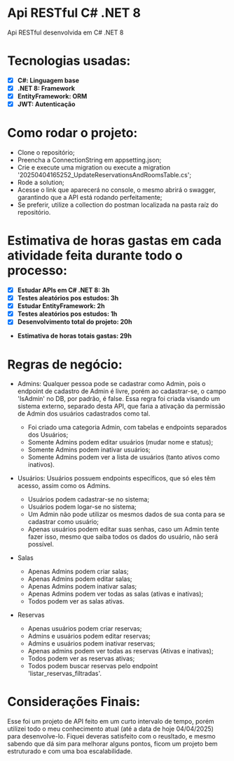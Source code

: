 # Api RESTful C# .NET 8

Api RESTful desenvolvida em C# .NET 8

# Tecnologias usadas:
- [x] **C#: Linguagem base**
- [x] **.NET 8: Framework**
- [x] **EntityFramework: ORM**
- [x] **JWT: Autenticação**

# Como rodar o projeto:
  - Clone o repositório;
  - Preencha a ConnectionString em appsetting.json;
  - Crie e execute uma migration ou execute a migration '20250404165252_UpdateReservationsAndRoomsTable.cs';
  - Rode a solution;
  - Acesse o link que aparecerá no console, o mesmo abrirá o swagger, garantindo que a API está rodando perfeitamente;
  - Se preferir, utilize a collection do postman localizada na pasta raíz do repositório.

# Estimativa de horas gastas em cada atividade feita durante todo o processo:
- [x] **Estudar APIs em C# .NET 8: 3h**
- [x] **Testes aleatórios pos estudos: 3h**
- [x] **Estudar EntityFramework: 2h**
- [x] **Testes aleatórios pos estudos: 1h**
- [x] **Desenvolvimento total do projeto: 20h**
- **Estimativa de horas totais gastas: 29h**

# Regras de negócio:
- Admins:
  Qualquer pessoa pode se cadastrar como Admin, pois o endpoint de cadastro de Admin é livre, porém ao cadastrar-se, o campo 'IsAdmin' no DB, por padrão, é false. Essa regra foi criada visando um sistema externo, separado desta API, que faria a ativação da permissão de Admin dos usuários cadastrados como tal.
  
  - Foi criado uma categoria Admin, com tabelas e endpoints separados dos Usuários;
  - Somente Admins podem editar usuários (mudar nome e status);
  - Somente Admins podem inativar usuários;
  - Somente Admins podem ver a lista de usuários (tanto ativos como inativos).

- Usuários:
  Usuários possuem endpoints específicos, que só eles têm acesso, assim como os Admins.
  - Usuários podem cadastrar-se no sistema;
  - Usuários podem logar-se no sistema;
  - Um Admin não pode utilizar os mesmos dados de sua conta para se cadastrar como usuário;
  - Apenas usuários podem editar suas senhas, caso um Admin tente fazer isso, mesmo que saiba todos os dados do usuário, não será possível.

- Salas
    - Apenas Admins podem criar salas;
    - Apenas Admins podem editar salas;
    - Apenas Admins podem inativar salas;
    - Apenas Admins podem ver todas as salas (ativas e inativas);
    - Todos podem ver as salas ativas.
 
- Reservas
    - Apenas usuários podem criar reservas;
    - Admins e usuários podem editar reservas;
    - Admins e usuários podem inativar reservas;
    - Apenas admins podem ver todas as reservas (Ativas e inativas);
    - Todos podem ver as reservas ativas;
    - Todos podem buscar reservas pelo endpoint 'listar_reservas_filtradas'.

# Considerações Finais:

Esse foi um projeto de API feito em um curto intervalo de tempo, porém utilizei todo o meu conhecimento atual (até a data de hoje 04/04/2025) para desenvolve-lo. Fiquei deveras satisfeito com o reusltado, e mesmo sabendo que dá sim para melhorar alguns pontos, ficom um projeto bem estruturado e com uma boa escalabilidade.

